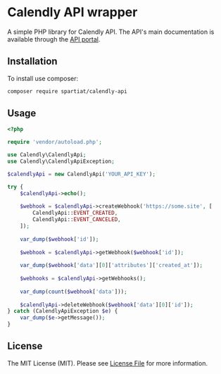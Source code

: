 # Calendly API wrapper

A simple PHP library for Calendly API. The API's main documentation is available through the [API portal](https://developer.calendly.com/docs/getting-started).

## Installation

To install use composer:

```bash
composer require spartiat/calendly-api
```

## Usage

```php
<?php

require 'vendor/autoload.php';

use Calendly\CalendlyApi;
use Calendly\CalendlyApiException;

$calendlyApi = new CalendlyApi('YOUR_API_KEY');

try {
    $calendlyApi->echo();
    
    $webhook = $calendlyApi->createWebhook('https://some.site', [
        CalendlyApi::EVENT_CREATED, 
        CalendlyApi::EVENT_CANCELED,
    ]);
    
    var_dump($webhook['id']);
    
    $webhook = $calendlyApi->getWebhook($webhook['id']);
    
    var_dump($webhook['data'][0]['attributes']['created_at']);
    
    $webhooks = $calendlyApi->getWebhooks();
    
    var_dump(count($webhook['data']));
    
    $calendlyApi->deleteWebhook($webhook['data'][0]['id']);    
} catch (CalendlyApiException $e) {
    var_dump($e->getMessage());
}
```

## License

The MIT License (MIT). Please see [License File](LICENSE.md) for more information.
